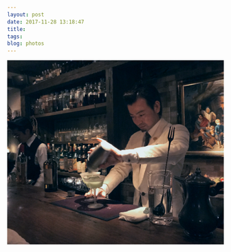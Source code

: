 ```yaml
---
layout: post
date: 2017-11-28 13:18:47
title: 
tags:
blog: photos
---
```


![title](/assets/photoblog/bartender-in-tokyo.jpg)